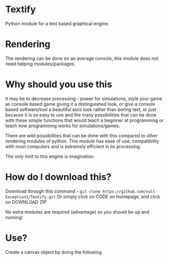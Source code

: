 # Textify
Python module for a text based graphical engine. 

# Rendering
The rendering can be done on an average console, this module does not need helping modules/packages.

# Why should you use this

It may be to decrease processing - power for simulations, style your game as console based game giving it a distinguished look, or give a console based software/tool a beautiful ascii look rather than boring text, or just because it is so easy to use and the many possibilities that can be done with these simple functions that would teach a beginner at programming or teach how programming works for simulations/games.

There are wild possibilities that can be done with this compared to other rendering modules of python. This module has ease of use, compatibility with most computers and is extremely efficient in its processing.

The only limit to this engine is imagination

# How do I download this?

Download through this command - 
```git clone https://github.com/null-Exception1/Textify.git```
Or simply click on CODE on homepage, and click on DOWNLOAD ZIP

No extra modules are required (advantage) so you should be up and running!

# Use?

Create a canvas object by doing the following

